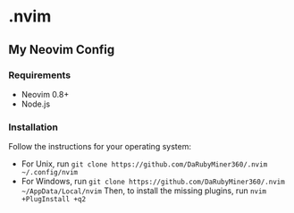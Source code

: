 # .nvim
## My Neovim Config

### Requirements
- Neovim 0.8+
- Node.js

### Installation
Follow the instructions for your operating system:
- For Unix, run `git clone https://github.com/DaRubyMiner360/.nvim ~/.config/nvim`
- For Windows, run `git clone https://github.com/DaRubyMiner360/.nvim ~/AppData/Local/nvim`
Then, to install the missing plugins, run `nvim +PlugInstall +q2`

